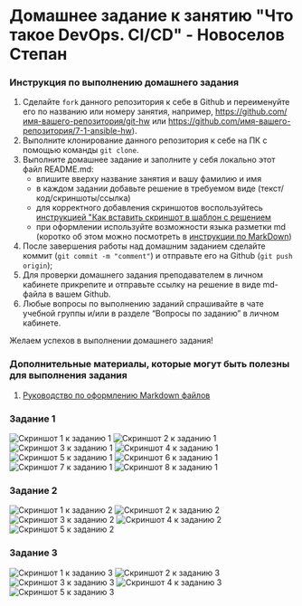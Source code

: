 # Домашнее задание к занятию "Что такое DevOps. CI/CD" - Новоселов Степан


### Инструкция по выполнению домашнего задания

   1. Сделайте `fork` данного репозитория к себе в Github и переименуйте его по названию или номеру занятия, например, https://github.com/имя-вашего-репозитория/git-hw или  https://github.com/имя-вашего-репозитория/7-1-ansible-hw).
   2. Выполните клонирование данного репозитория к себе на ПК с помощью команды `git clone`.
   3. Выполните домашнее задание и заполните у себя локально этот файл README.md:
      - впишите вверху название занятия и вашу фамилию и имя
      - в каждом задании добавьте решение в требуемом виде (текст/код/скриншоты/ссылка)
      - для корректного добавления скриншотов воспользуйтесь [инструкцией "Как вставить скриншот в шаблон с решением](https://github.com/netology-code/sys-pattern-homework/blob/main/screen-instruction.md)
      - при оформлении используйте возможности языка разметки md (коротко об этом можно посмотреть в [инструкции  по MarkDown](https://github.com/netology-code/sys-pattern-homework/blob/main/md-instruction.md))
   4. После завершения работы над домашним заданием сделайте коммит (`git commit -m "comment"`) и отправьте его на Github (`git push origin`);
   5. Для проверки домашнего задания преподавателем в личном кабинете прикрепите и отправьте ссылку на решение в виде md-файла в вашем Github.
   6. Любые вопросы по выполнению заданий спрашивайте в чате учебной группы и/или в разделе “Вопросы по заданию” в личном кабинете.
   
Желаем успехов в выполнении домашнего задания!
   
### Дополнительные материалы, которые могут быть полезны для выполнения задания

1. [Руководство по оформлению Markdown файлов](https://gist.github.com/Jekins/2bf2d0638163f1294637#Code)

### Задание 1

![Скриншот 1 к заданию 1](https://github.com/NewParadigma96/netology-git-8.02/blob/main/img/Image%201%2C1.png)
![Скриншот 2 к заданию 1](https://github.com/NewParadigma96/netology-git-8.02/blob/main/img/Image%201%2C2.png)
![Скриншот 3 к заданию 1](https://github.com/NewParadigma96/netology-git-8.02/blob/main/img/Image%201%2C3.png)
![Скриншот 4 к заданию 1](https://github.com/NewParadigma96/netology-git-8.02/blob/main/img/Image%201%2C4.png)
![Скриншот 5 к заданию 1](https://github.com/NewParadigma96/netology-git-8.02/blob/main/img/Image%201%2C5.png)
![Скриншот 6 к заданию 1](https://github.com/NewParadigma96/netology-git-8.02/blob/main/img/Image%201%2C6.png)
![Скриншот 7 к заданию 1](https://github.com/NewParadigma96/netology-git-8.02/blob/main/img/Image%201%2C7.png)
![Скриншот 8 к заданию 1](https://github.com/NewParadigma96/netology-git-8.02/blob/main/img/Image%201%2C8.png)

### Задание 2

![Скриншот 1 к заданию 2](https://github.com/NewParadigma96/netology-git-8.02/blob/main/img/Image%202%2C1.png)
![Скриншот 2 к заданию 2](https://github.com/NewParadigma96/netology-git-8.02/blob/main/img/Image%202%2C2.png)
![Скриншот 3 к заданию 2](https://github.com/NewParadigma96/netology-git-8.02/blob/main/img/Image%202%2C3.png)
![Скриншот 4 к заданию 2](https://github.com/NewParadigma96/netology-git-8.02/blob/main/img/Image%202%2C4.png)
![Скриншот 5 к заданию 2](https://github.com/NewParadigma96/netology-git-8.02/blob/main/img/Image%202%2C5.png)

### Задание 3

![Скриншот 1 к заданию 3](https://github.com/NewParadigma96/netology-git-8.02/blob/main/img/Image%203%2C1.png)
![Скриншот 2 к заданию 3](https://github.com/NewParadigma96/netology-git-8.02/blob/main/img/Image%203%2C2.png)
![Скриншот 3 к заданию 3](https://github.com/NewParadigma96/netology-git-8.02/blob/main/img/Image%203%2C3.png)
![Скриншот 4 к заданию 3](https://github.com/NewParadigma96/netology-git-8.02/blob/main/img/Image%203%2C4.png)
![Скриншот 5 к заданию 3](https://github.com/NewParadigma96/netology-git-8.02/blob/main/img/Image%203%2C5.png)


